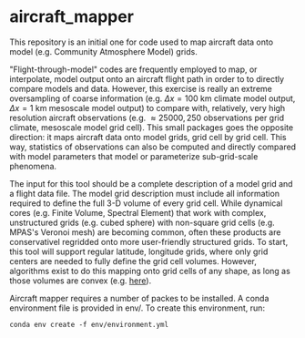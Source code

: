 # aircraft_mapper

This repository is an initial one for code used to map aircraft data onto model (e.g. Community Atmosphere Model) grids.

"Flight-through-model" codes are frequently employed to map, or interpolate, model output onto an aircraft flight path in
order to to directly compare models and data. However, this exercise is really an extreme oversampling of coarse information
(e.g. $\Delta x = 100$ km climate model output, $\Delta x = 1$ km mesoscale model output) to compare with, relatively, very 
high resolution aircraft observations (e.g. $\approx 25000,\,250$ observations per grid climate, mesoscale model grid cell).
This small packages goes the opposite direction: it maps aircraft data onto model grids, grid cell by grid cell. This way,
statistics of observations can also be computed and directly compared with model parameters that model or parameterize
sub-grid-scale phenomena.

The input for this tool should be a complete description of a model grid and a flight data file. The model grid description
must include all information required to define
the full 3-D volume of every grid cell. While dynamical cores (e.g. Finite Volume, Spectral Element) that work with 
complex, unstructured grids (e.g. cubed sphere) with non-square grid cells (e.g. MPAS's Veronoi mesh) are becoming common,
often these products are conservativel regridded onto more user-friendly structured grids. To start, this tool will support
regular latitude, longitude grids, where only grid centers are needed to fully define the grid cell volumes. However,
algorithms exist to do this mapping onto grid cells of any shape, as long as those volumes are convex 
(e.g. [here](https://www.doc.ic.ac.uk/~dfg/graphics/graphics2008/GraphicsLecture04.pdf)).

Aircraft mapper requires a number of packes to be installed. A conda environment file is provided in env/. To create
this environment, run:

`conda env create -f env/environment.yml`
